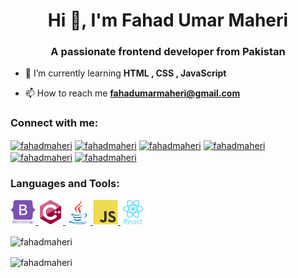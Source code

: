 <h1 align="center">Hi 👋, I'm Fahad Umar Maheri</h1>
<h3 align="center">A passionate frontend developer from Pakistan</h3>

- 🌱 I’m currently learning **HTML , CSS , JavaScript**

- 📫 How to reach me **fahadumarmaheri@gmail.com**

<h3 align="left">Connect with me:</h3>
<p align="left">
<a href="https://twitter.com/fahadmaheri" target="blank"><img align="center" src="https://raw.githubusercontent.com/rahuldkjain/github-profile-readme-generator/master/src/images/icons/Social/twitter.svg" alt="fahadmaheri" height="30" width="40" /></a>
<a href="https://linkedin.com/in/fahadmaheri" target="blank"><img align="center" src="https://raw.githubusercontent.com/rahuldkjain/github-profile-readme-generator/master/src/images/icons/Social/linked-in-alt.svg" alt="fahadmaheri" height="30" width="40" /></a>
<a href="https://stackoverflow.com/users/14296003/fahadmaheri" target="blank"><img align="center" src="https://raw.githubusercontent.com/rahuldkjain/github-profile-readme-generator/master/src/images/icons/Social/stack-overflow.svg" alt="fahadmaheri" height="30" width="40" /></a>
<a href="https://fb.com/fahadmaheri" target="blank"><img align="center" src="https://raw.githubusercontent.com/rahuldkjain/github-profile-readme-generator/master/src/images/icons/Social/facebook.svg" alt="fahadmaheri" height="30" width="40" /></a>
<a href="https://instagram.com/fahadmaherii" target="blank"><img align="center" src="https://raw.githubusercontent.com/rahuldkjain/github-profile-readme-generator/master/src/images/icons/Social/instagram.svg" alt="fahadmaheri" height="30" width="40" /></a>
<a href="https://www.hackerrank.com/fahadumarmaheri" target="blank"><img align="center" src="https://raw.githubusercontent.com/rahuldkjain/github-profile-readme-generator/master/src/images/icons/Social/hackerrank.svg" alt="fahadmaheri" height="30" width="40" /></a>
</p>

<h3 align="left">Languages and Tools:</h3>
<p align="left"> <a href="https://getbootstrap.com" target="_blank" rel="noreferrer"> <img src="https://raw.githubusercontent.com/devicons/devicon/master/icons/bootstrap/bootstrap-plain-wordmark.svg" alt="bootstrap" width="40" height="40"/> </a> <a href="https://www.w3schools.com/cpp/" target="_blank" rel="noreferrer"> <img src="https://raw.githubusercontent.com/devicons/devicon/master/icons/cplusplus/cplusplus-original.svg" alt="cplusplus" width="40" height="40"/> </a> <a href="https://www.java.com" target="_blank" rel="noreferrer"> <img src="https://raw.githubusercontent.com/devicons/devicon/master/icons/java/java-original.svg" alt="java" width="40" height="40"/> </a> <a href="https://developer.mozilla.org/en-US/docs/Web/JavaScript" target="_blank" rel="noreferrer"> <img src="https://raw.githubusercontent.com/devicons/devicon/master/icons/javascript/javascript-original.svg" alt="javascript" width="40" height="40"/> </a> <a href="https://reactjs.org/" target="_blank" rel="noreferrer"> <img src="https://raw.githubusercontent.com/devicons/devicon/master/icons/react/react-original-wordmark.svg" alt="react" width="40" height="40"/> </a> </p>

<p><img align="center" src="https://github-readme-stats.vercel.app/api/top-langs?username=fahadmaheri&show_icons=true&locale=en&layout=compact" alt="fahadmaheri" /></p>

<p><img align="center" src="https://github-readme-streak-stats.herokuapp.com/?user=fahadmaheri&" alt="fahadmaheri" /></p>
